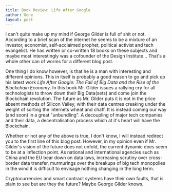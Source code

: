 ```yaml
---
title: Book Review: Life After Google 
author: Gene
layout: post
---
```


I can't quite make up my mind if George Gilder is full of shit or not.
According to a brief scan of the internet he seems to be a mixture of an investor, economist, self-acclaimed prophet, political activist and tech evangelist.
He has written or co-written 18 books on these subjects and maybe most interestingly was a cofounder of the Design Institute... That's a whole other can of worms for a different blog post.

One thing I do know however, is that he is a man with interesting and different opinions.
This in itself is probably a good reason to go and pick up his latest work *Life After Google: The Fall of Big Data and the Rise of the Blockchain Economy*.
In this book Mr. Gilder issues a rallying cry for all technologists to throw down their Big Data(sets) and come join the Blockchain revolution.
The future as Mr. Gilder puts it is not in the price absent methods of Silicon Valley, with their data centres creaking under the weight of sorting the
internets wheat and chaff. It is instead coming our way (and soon) in a great "unbundling". A decoupling of major tech companies and their data,
a decentralisation process which at it's heart will have the Blockchain.

Whether or not any of the above is true, I don't know, I will instead redirect you to the first line of this blog post.
However, in my opinion even if Mr. Gilder's vision of the future does not unfold, the current dynamic does seem to be at a inflection point.
As national and international agencies such as China and the EU bear down on data laws, increasing scrutiny over cross-border data transfer,
murmurings over the breakups of big tech monopolies in the wind it is difficult to envisage nothing changing in the long term.

Cryptocurrencies and smart contract systems have their own faults, that is plain to see but are they the future? Maybe George Gilder knows.
